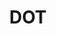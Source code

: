 ---
# This topic lives at
# https://digital.gov/topics/dot

slug: "dot"

# Topic Title
title: "DOT"

# description — keep it short and clear
summary: ""


# Weight
weight: 1

# For more information on managing topics,
# see https://github.com/GSA/digitalgov.gov/wiki
---